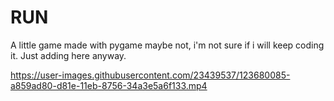 # RUN
A little game made with pygame maybe not, i'm not sure if i will keep coding it. Just adding here anyway.


https://user-images.githubusercontent.com/23439537/123680085-a859ad80-d81e-11eb-8756-34a3e5a6f133.mp4

